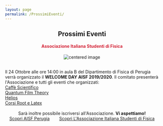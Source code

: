 ```yaml
---
layout: page
permalink: /ProssimiEventi/
---
```


<center><h2><b> Prossimi Eventi </b></h2></center>
<center><h4><b><font style="color:rgb(211, 35, 54);">Associazione Italiana Studenti di Fisica</font></b></h4></center>

 <figure>
<center>
    <img src="/perugia/img/WELCOMEDAY.png" alt="centered image" style="max-width:40%"
    height="auto" width="auto" class="responsive" >
</center>
</figure>

<section>

<br>
Il 24 Ottobre alle ore 14:00 in aula B del Dipartimento di Fisica di Perugia verrà organizzato il <b>WELCOME DAY AISF 2019/2020</b>. Il comitato presenterà l'Associazione e tutti gli eventi che organizzati: <br>
<a href="/perugia/CaffèScientifico"> Caffè Scientifico</a> <br>
<a href="/perugia/QFT"> Quantum Film Theory</a> <br>
<a href="/perugia/Helios"> Helios</a> <br>
<a href="/perugia/Corsi"> Corsi Root e Latex</a> <br><br>
<center>
Sarà inoltre possibile iscriversi all'Associazione.
<b>Vi aspettiamo! </b>

<br>
<a href="/perugia/"> Scopri AISF Perugia</a>&nbsp; &nbsp; &nbsp; &nbsp;
<a href="http://ai-sf.it">Scopri L'Associazione Italiana Studenti di Fisica</a>
</center>

</section>
